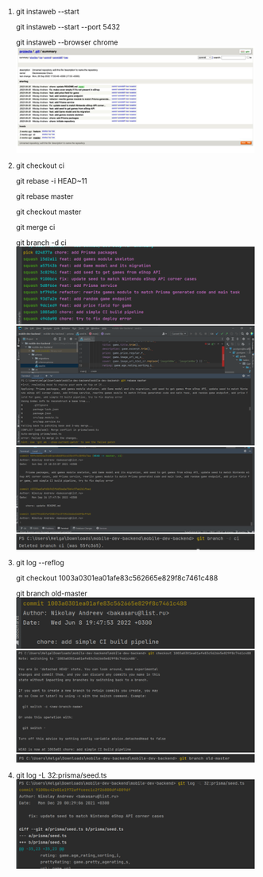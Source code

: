 1. git instaweb --start

    git instaweb --start --port 5432 

    git instaweb --browser chrome
![](img.png)
2.  git checkout ci   

    git rebase -i HEAD~11

    git rebase master   

    git checkout master

    git merge ci

    git branch -d ci
    ![](img_1.png)    
    ![](img_2.png)
    ![](img_3.png)
    ![](img_4.png)
3. git log --reflog

   git checkout 1003a0301ea01afe83c562665e829f8c7461c488 

   git branch old-master
   ![](img_5.png)
   ![](img_6.png)
   ![](img_7.png)
4. git log -L 32:prisma/seed.ts
   ![](img_8.png)


